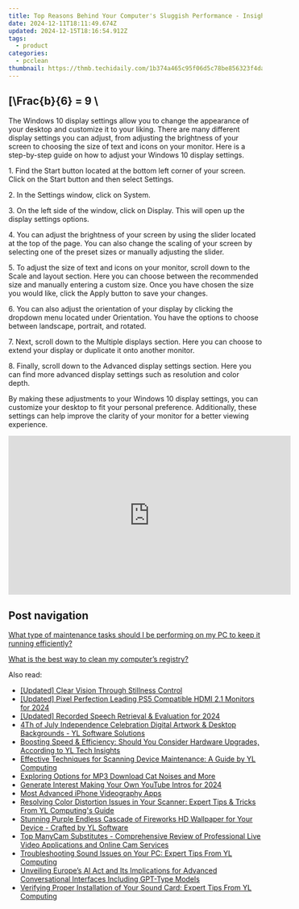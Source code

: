 ```yaml
---
title: Top Reasons Behind Your Computer's Sluggish Performance - Insights From YL Computing
date: 2024-12-11T18:11:49.674Z
updated: 2024-12-15T18:16:54.912Z
tags:
  - product
categories:
  - pcclean
thumbnail: https://thmb.techidaily.com/1b374a465c95f06d5c78be856323f4da5e44fdc10fcab5198bc36f19c430691c.jpg
---
```


## \[\Frac{b}{6} = 9 \

The Windows 10 display settings allow you to change the appearance of your desktop and customize it to your liking. There are many different display settings you can adjust, from adjusting the brightness of your screen to choosing the size of text and icons on your monitor. Here is a step-by-step guide on how to adjust your Windows 10 display settings. 

1\. Find the Start button located at the bottom left corner of your screen. Click on the Start button and then select Settings.

2\. In the Settings window, click on System.

3\. On the left side of the window, click on Display. This will open up the display settings options. 

4\. You can adjust the brightness of your screen by using the slider located at the top of the page. You can also change the scaling of your screen by selecting one of the preset sizes or manually adjusting the slider.

5\. To adjust the size of text and icons on your monitor, scroll down to the Scale and layout section. Here you can choose between the recommended size and manually entering a custom size. Once you have chosen the size you would like, click the Apply button to save your changes.

6\. You can also adjust the orientation of your display by clicking the dropdown menu located under Orientation. You have the options to choose between landscape, portrait, and rotated.

7\. Next, scroll down to the Multiple displays section. Here you can choose to extend your display or duplicate it onto another monitor.

8\. Finally, scroll down to the Advanced display settings section. Here you can find more advanced display settings such as resolution and color depth. 

By making these adjustments to your Windows 10 display settings, you can customize your desktop to fit your personal preference. Additionally, these settings can help improve the clarity of your monitor for a better viewing experience.

<!-- affiliate ads begin -->
<iframe width="560" height="315" src="https://www.youtube.com/embed/Un9G2_OdSRI?si=vAcGbco8DuWt4ypP" title="YouTube video player" frameborder="0" allow="accelerometer; autoplay; clipboard-write; encrypted-media; gyroscope; picture-in-picture; web-share" referrerpolicy="strict-origin-when-cross-origin" allowfullscreen></iframe>
<!-- affiliate ads end -->

## Post navigation

[What type of maintenance tasks should I be performing on my PC to keep it running efficiently?](https://tools.techidaily.com/pcclean/products/)

[What is the best way to clean my computer’s registry?](https://tools.techidaily.com/pcclean/products/)

<ins class="adsbygoogle"
     style="display:block"
     data-ad-format="autorelaxed"
     data-ad-client="ca-pub-7571918770474297"
     data-ad-slot="1223367746"></ins>

<ins class="adsbygoogle"
     style="display:block"
     data-ad-client="ca-pub-7571918770474297"
     data-ad-slot="8358498916"
     data-ad-format="auto"
     data-full-width-responsive="true"></ins>

<span class="atpl-alsoreadstyle">Also read:</span>
<div><ul>
<li><a href="https://fox-hovers.techidaily.com/updated-clear-vision-through-stillness-control/"><u>[Updated] Clear Vision Through Stillness Control</u></a></li>
<li><a href="https://video-screen-grab.techidaily.com/updated-pixel-perfection-leading-ps5-compatible-hdmi-21-monitors-for-2024/"><u>[Updated] Pixel Perfection Leading PS5 Compatible HDMI 2.1 Monitors for 2024</u></a></li>
<li><a href="https://remote-screen-capture.techidaily.com/updated-recorded-speech-retrieval-and-evaluation-for-2024/"><u>[Updated] Recorded Speech Retrieval & Evaluation for 2024</u></a></li>
<li><a href="https://discover-best.techidaily.com/4th-of-july-independence-celebration-digital-artwork-and-desktop-backgrounds-yl-software-solutions/"><u>4Th of July Independence Celebration Digital Artwork & Desktop Backgrounds - YL Software Solutions</u></a></li>
<li><a href="https://discover-best.techidaily.com/boosting-speed-and-efficiency-should-you-consider-hardware-upgrades-according-to-yl-tech-insights/"><u>Boosting Speed & Efficiency: Should You Consider Hardware Upgrades, According to YL Tech Insights</u></a></li>
<li><a href="https://discover-best.techidaily.com/effective-techniques-for-scanning-device-maintenance-a-guide-by-yl-computing/"><u>Effective Techniques for Scanning Device Maintenance: A Guide by YL Computing</u></a></li>
<li><a href="https://audio-shaping.techidaily.com/exploring-options-for-mp3-download-cat-noises-and-more/"><u>Exploring Options for MP3 Download Cat Noises and More</u></a></li>
<li><a href="https://youtube-webster.techidaily.com/ate-interest-making-your-own-youtube-intros-for-2024/"><u>Generate Interest Making Your Own YouTube Intros for 2024</u></a></li>
<li><a href="https://fox-helps.techidaily.com/most-advanced-iphone-videography-apps/"><u>Most Advanced iPhone Videography Apps</u></a></li>
<li><a href="https://discover-best.techidaily.com/resolving-color-distortion-issues-in-your-scanner-expert-tips-and-tricks-from-yl-computings-guide/"><u>Resolving Color Distortion Issues in Your Scanner: Expert Tips & Tricks From YL Computing's Guide</u></a></li>
<li><a href="https://discover-best.techidaily.com/stunning-purple-endless-cascade-of-fireworks-hd-wallpaper-for-your-device-crafted-by-yl-software/"><u>Stunning Purple Endless Cascade of Fireworks HD Wallpaper for Your Device - Crafted by YL Software</u></a></li>
<li><a href="https://eaxpv-info.techidaily.com/top-manycam-substitutes-comprehensive-review-of-professional-live-video-applications-and-online-cam-services/"><u>Top ManyCam Substitutes - Comprehensive Review of Professional Live Video Applications and Online Cam Services</u></a></li>
<li><a href="https://discover-best.techidaily.com/troubleshooting-sound-issues-on-your-pc-expert-tips-from-yl-computing/"><u>Troubleshooting Sound Issues on Your PC: Expert Tips From YL Computing</u></a></li>
<li><a href="https://tech-revival.techidaily.com/unveiling-europes-ai-act-and-its-implications-for-advanced-conversational-interfaces-including-gpt-type-models/"><u>Unveiling Europe’s AI Act and Its Implications for Advanced Conversational Interfaces Including GPT-Type Models</u></a></li>
<li><a href="https://discover-best.techidaily.com/verifying-proper-installation-of-your-sound-card-expert-tips-from-yl-computing/"><u>Verifying Proper Installation of Your Sound Card: Expert Tips From YL Computing</u></a></li>
</ul></div>

